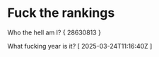 # Fuck the rankings

Who the hell am I?
{ 28630813 }

What fucking year is it?
[ 2025-03-24T11:16:40Z ]
